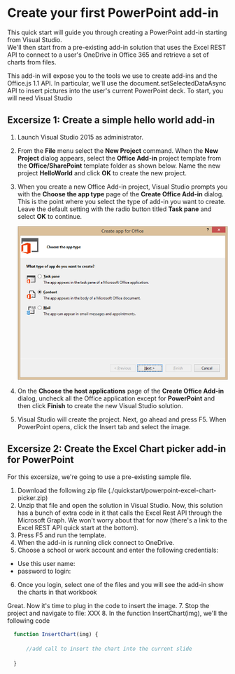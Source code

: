 # Create your first PowerPoint add-in

This quick start will guide you through creating a PowerPoint add-in starting from Visual Studio.  
We'll then start from a pre-existing add-in solution that uses the Excel REST API to connect to a user's OneDrive in Office 365 and retrieve a set of charts from files.

This add-in will expose you to the tools we use to create add-ins and the Office.js 1.1 API. In particular, we'll use the document.setSelectedDataAsync API to insert pictures into the user's current PowerPoint deck.
To start, you will need Visual Studio


## Excersize 1: Create a simple hello world add-in 

1. Launch Visual Studio 2015 as administrator.
1. From the **File** menu select the **New Project** command. When the **New Project** dialog appears, select the **Office Add-in** project template from the **Office/SharePoint** template folder as shown below. Name the new project **HelloWorld** and click **OK** to create the new project.

1. When you create a new Office Add-in project, Visual Studio prompts you with the **Choose the app type** page of the **Create Office Add-in** dialog. This is the point where you select the type of add-in you want to create. Leave the default setting with the radio button titled **Task pane** and select **OK** to continue.

	![](Images/Fig02.png)

1. On the **Choose the host applications** page of the **Create Office Add-in** dialog, uncheck all the Office application except for **PowerPoint** and then click **Finish** to create the new Visual Studio solution. 


2. Visual Studio will create the project. Next, go ahead and press F5. When PowerPoint opens, click the Insert tab and select the image.

## Excersize 2: Create the Excel Chart picker add-in for PowerPoint

For this excersize, we're going to use a pre-existing sample file.

1. Download the following zip file (./quickstart/powerpoint-excel-chart-picker.zip)
2. Unzip that file and open the solution in Visual Studio.  Now, this solution has a bunch of extra code in it that calls the Excel Rest API through the Microsoft Graph.  We won't worry about that for now (there's a link to the Excel REST API quick start at the bottom).
3. Press F5 and run the template. 
4. When the add-in is running click connect to OneDrive. 
5. Choose a school or work account and enter the following credentials:
- Use this user name:    
- password to login:
6. Once you login, select one of the files and you will see the add-in show the charts in that workbook

Great. Now it's time to plug in the code to insert the image.
7. Stop the project and navigate to file: XXX
8. In the function InsertChart(img), we'll the following code
  
  ```js
    function InsertChart(img) {
      
        //add call to insert the chart into the current slide
    
    }
  ```


